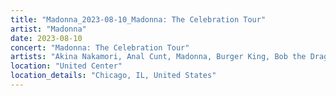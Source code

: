 ```yaml
---
title: "Madonna_2023-08-10_Madonna: The Celebration Tour"
artist: "Madonna"
date: 2023-08-10
concert: "Madonna: The Celebration Tour"
artists: "Akina Nakamori, Anal Cunt, Madonna, Burger King, Bob the Drag Queen"
location: "United Center"
location_details: "Chicago, IL, United States"
---
```

